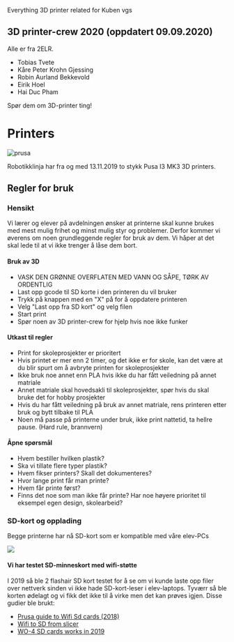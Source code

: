 Everything 3D printer related for Kuben vgs

## 3D printer-crew 2020 (oppdatert 09.09.2020)
Alle er fra 2ELR.

* Tobias Tvete
* Kåre Peter Krohn Gjessing
* Robin Aurland Bekkevold
* Eirik Hoel
* Hai Duc Pham

Spør dem om 3D-printer ting! 

# Printers

![prusa](img/prusa_i3_MK3.jpg)

Robotikklinja har fra og med 13.11.2019 to stykk Pusa I3 MK3 3D printers. 

## Regler for bruk

### Hensikt
Vi lærer og elever på avdelningen ønsker at printerne skal kunne brukes med mest mulig frihet og minst mulig styr og problemer. Derfor kommer vi øverens om noen grundleggende regler for bruk av dem. Vi håper at det skal lede til at vi ikke trenger å låse dem bort.

#### Bruk av 3D
* VASK DEN GRØNNE OVERFLATEN MED VANN OG SÅPE, TØRK AV ORDENTLIG
* Last opp gcode til SD korte i den printeren du vil bruker
* Trykk på knappen med en "X" på for å oppdatere printeren
* Velg "Last opp fra SD kort" og velg filen
* Start print
* Spør noen av 3D printer-crew for hjelp hvis noe ikke funker

#### Utkast til regler
* Print for skoleprosjekter er prioritert
* Hvis printet er mer enn 2 timer, og det ikke er for skole, kan det være at du blir spurt om å avbryte printen for skoleprosjekter
* Ikke bruk noe annet enn PLA hvis ikke du har fått veiledning på annet matriale
* Annet matriale skal hovedsakli til skoleprosjekter, spør hvis du skal bruke det for hobby prosjekter
* Hvis du har fått veiledning på bruk av annet matriale, rens printeren etter bruk og bytt tilbake til PLA
* Noen må passe på printerne under bruk, ikke print nattetid, ta hellre pause. (Hard rule, brannvern)

#### Åpne spørsmål
* Hvem bestiller hvilken plastik?
* Ska vi tillate flere typer plastik?
* Hvem fikser printers? Skall det dokumenteres?
* Hvor lange print får man printe?
* Hvem får printe først?
* Finns det noe som man ikke får printe? Har noe høyere prioritet til eksempel egen design, skolearbeid?

### SD-kort og opplading
Begge printerne har nå SD-kort som er kompatible med våre elev-PCs

![](img/sd-kort_laptop.jpg) 

#### Vi har testet SD-minneskort med wifi-støtte
I 2019 så ble 2 flashair SD kort testet for å se om vi kunde laste opp filer over nettverk sinden vi ikke hade SD-kort-leser i elev-laptops.
Tyværr så ble korten ødelagt og vi fikk det ikke til å virke men det kan prøves igjen.
Disse gudier ble brukt:
* [Prusa guide to Wifi Sd cards (2018)](https://blog.prusaprinters.org/easy-wireless-printing-with-flashair-sd-cards/)
* [Wifi to SD from slicer](http://bobbyromeo.com/uncategorized/automate-syncing-of-g-code-files-toshiba-flashair-prusa-mk3-3d-printer/)
* [WO-4 SD cards works in 2019](https://www.reddit.com/r/prusa3d/comments/bsqqvn/toshiba_flashair_support/)



